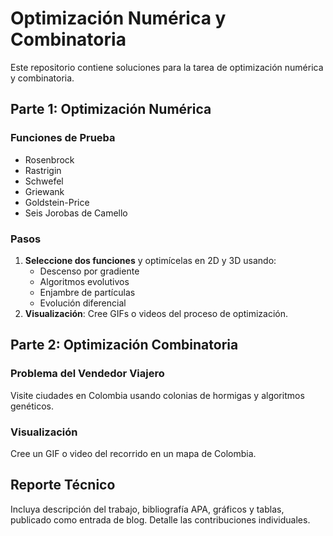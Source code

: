 # Optimización Numérica y Combinatoria

Este repositorio contiene soluciones para la tarea de optimización numérica y combinatoria.

## Parte 1: Optimización Numérica

### Funciones de Prueba
- Rosenbrock
- Rastrigin
- Schwefel
- Griewank
- Goldstein-Price
- Seis Jorobas de Camello

### Pasos
1. **Seleccione dos funciones** y optimícelas en 2D y 3D usando:
   - Descenso por gradiente
   - Algoritmos evolutivos
   - Enjambre de partículas
   - Evolución diferencial
2. **Visualización**: Cree GIFs o videos del proceso de optimización.

## Parte 2: Optimización Combinatoria

### Problema del Vendedor Viajero
Visite ciudades en Colombia usando colonias de hormigas y algoritmos genéticos.

### Visualización
Cree un GIF o video del recorrido en un mapa de Colombia.

## Reporte Técnico
Incluya descripción del trabajo, bibliografía APA, gráficos y tablas, publicado como entrada de blog. Detalle las contribuciones individuales.
